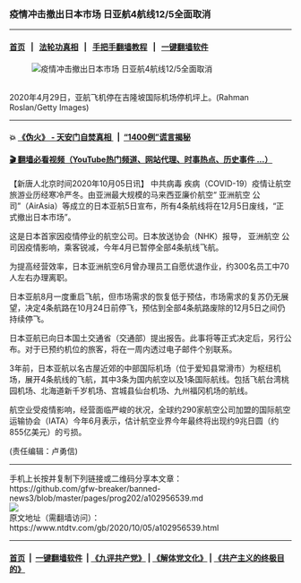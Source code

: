 ### 疫情冲击撤出日本市场 日亚航4航线12/5全面取消
------------------------

#### [首页](https://github.com/gfw-breaker/banned-news3/blob/master/README.md) &nbsp;&nbsp;|&nbsp;&nbsp; [法轮功真相](https://github.com/begood0513/basic/blob/master/README.md)  &nbsp;&nbsp;|&nbsp;&nbsp; [手把手翻墙教程](https://github.com/gfw-breaker/guides/wiki)  &nbsp;&nbsp;|&nbsp;&nbsp; [一键翻墙软件](https://github.com/gfw-breaker/nogfw/blob/master/README.md)  



<div><div class="featured_image">
 <figure>
  <img alt="疫情冲击撤出日本市场 日亚航4航线12/5全面取消" src="https://i.ntdtv.com/assets/uploads/2020/10/GettyImages-1211240306-800x450.jpg"/>
 </figure><br/>
 <span class="caption">
  2020年4月29日，亚航飞机停在吉隆坡国际机场停机坪上。(Rahman Roslan/Getty Images)
 </span>
</div>
</div><hr/>

#### 💥 [《伪火》 - 天安门自焚真相 ](http://158.247.195.190:10000/videos/blog/weihuo.html)&nbsp; |&nbsp; [“1400例”谎言揭秘  ](http://158.247.195.190:10000/videos/blog/jiexi1400.html)

#### [ 🎬  翻墙必看视频（YouTube热门频道、网站代理、时事热点、历史事件 ...）](https://github.com/gfw-breaker/links/blob/master/banned.md)

<div><div class="post_content" itemprop="articleBody">
 <p>
  【新唐人北京时间2020年10月05日讯】
  <ok href="https://www.ntdtv.com/gb/中共病毒.htm">
   中共病毒
  </ok>
  疾病（COVID-19）疫情让航空旅游业历经寒冷严冬。由亚洲最大规模的马来西亚廉价航空“
  <ok href="https://www.ntdtv.com/gb/亚洲航空.htm">
   亚洲航空
  </ok>
  公司”（AirAsia）等成立的日本亚航5日宣布，所有4条航线将在12月5日废线，“正式撤出日本市场”。
 </p>
 <p>
  这是日本首家因疫情停业的航空公司。日本放送协会（NHK）报导，
  <ok href="https://www.ntdtv.com/gb/亚洲航空.htm">
   亚洲航空
  </ok>
  公司因疫情影响，乘客锐减，今年4月已暂停全部4条航线飞航。
 </p>
 <p>
  为提高经营效率，日本亚洲航空6月曾办理员工自愿优退作业，约300名员工中70人左右办理离职。
 </p>
 <p>
  日本亚航8月一度重启飞航，但市场需求的恢复低于预估，市场需求的复苏仍无展望，决定4条航路在10月24日前停飞，预估到全部4条航路废除的12月5日之间仍持续停飞。
 </p>
 <p>
  日本亚航已向日本国土交通省（交通部）提出报告。此事将等正式决定后，另行公布。对于已预约机位的旅客，将在一周内透过电子邮件个别联系。
 </p>
 <p>
  3年前，日本亚航以名古屋近郊的中部国际机场（位于爱知县常滑市）为枢纽机场，展开4条航线的飞航，其中3条为国内航空以及1条国际航线。包括飞航台湾桃园机场、北海道新千岁机场、宫城县仙台机场、九州福冈机场的航线。
 </p>
 <p>
  航空业受疫情影响，经营面临严峻的状况，全球约290家航空公司加盟的国际航空运输协会（IATA）今年6月表示，估计航空业界今年最终将出现约9兆日圆（约855亿美元）的亏损。
 </p>
 <p>
  (责任编辑：卢勇信)
 </p>
 <div class="single_ad">
 </div>
</div>
</div>
<hr/>
手机上长按并复制下列链接或二维码分享本文章：<br/>
https://github.com/gfw-breaker/banned-news3/blob/master/pages/prog202/a102956539.md <br/>
<a href='https://github.com/gfw-breaker/banned-news3/blob/master/pages/prog202/a102956539.md'><img src='https://github.com/gfw-breaker/banned-news3/blob/master/pages/prog202/a102956539.md.png'/></a> <br/>
原文地址（需翻墙访问）：https://www.ntdtv.com/gb/2020/10/05/a102956539.html


------------------------
#### [首页](https://github.com/gfw-breaker/banned-news3/blob/master/README.md) &nbsp;|&nbsp; [一键翻墙软件](https://github.com/gfw-breaker/nogfw/blob/master/README.md) &nbsp;| [《九评共产党》](https://github.com/gfw-breaker/9ping.md/blob/master/README.md#九评之一评共产党是什么) | [《解体党文化》](https://github.com/gfw-breaker/jtdwh.md/blob/master/README.md) | [《共产主义的终极目的》](https://github.com/gfw-breaker/gczydzjmd.md/blob/master/README.md)


<img src='http://gfw-breaker.win/banned-news3/pages/prog202/a102956539.md' width='0px' height='0px'/>